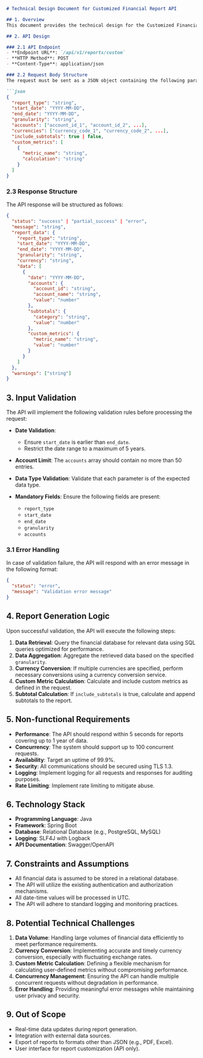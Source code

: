 ```markdown
# Technical Design Document for Customized Financial Report API

## 1. Overview
This document provides the technical design for the Customized Financial Report API, enabling financial analysts to generate tailored financial reports based on specific criteria. The API follows RESTful principles and is designed for performance, security, and scalability.

## 2. API Design

### 2.1 API Endpoint
- **Endpoint URL**: `/api/v1/reports/custom`
- **HTTP Method**: POST
- **Content-Type**: application/json

### 2.2 Request Body Structure
The request must be sent as a JSON object containing the following parameters:

```json
{
  "report_type": "string",
  "start_date": "YYYY-MM-DD",
  "end_date": "YYYY-MM-DD",
  "granularity": "string",
  "accounts": ["account_id_1", "account_id_2", ...],
  "currencies": ["currency_code_1", "currency_code_2", ...],
  "include_subtotals": true | false,
  "custom_metrics": [
    {
      "metric_name": "string",
      "calculation": "string"
    }
  ]
}
```

### 2.3 Response Structure
The API response will be structured as follows:

```json
{
  "status": "success" | "partial_success" | "error",
  "message": "string",
  "report_data": {
    "report_type": "string",
    "start_date": "YYYY-MM-DD",
    "end_date": "YYYY-MM-DD",
    "granularity": "string",
    "currency": "string",
    "data": [
      {
        "date": "YYYY-MM-DD",
        "accounts": {
          "account_id": "string",
          "account_name": "string",
          "value": "number"
        },
        "subtotals": {
          "category": "string",
          "value": "number"
        },
        "custom_metrics": {
          "metric_name": "string",
          "value": "number"
        }
      }
    ]
  },
  "warnings": ["string"]
}
```

## 3. Input Validation
The API will implement the following validation rules before processing the request:

- **Date Validation**:
  - Ensure `start_date` is earlier than `end_date`.
  - Restrict the date range to a maximum of 5 years.
  
- **Account Limit**: The `accounts` array should contain no more than 50 entries.

- **Data Type Validation**: Validate that each parameter is of the expected data type.

- **Mandatory Fields**: Ensure the following fields are present:
  - `report_type`
  - `start_date`
  - `end_date`
  - `granularity`
  - `accounts`

### 3.1 Error Handling
In case of validation failure, the API will respond with an error message in the following format:

```json
{
  "status": "error",
  "message": "Validation error message"
}
```

## 4. Report Generation Logic
Upon successful validation, the API will execute the following steps:

1. **Data Retrieval**: Query the financial database for relevant data using SQL queries optimized for performance.
2. **Data Aggregation**: Aggregate the retrieved data based on the specified `granularity`.
3. **Currency Conversion**: If multiple currencies are specified, perform necessary conversions using a currency conversion service.
4. **Custom Metric Calculation**: Calculate and include custom metrics as defined in the request.
5. **Subtotal Calculation**: If `include_subtotals` is true, calculate and append subtotals to the report.

## 5. Non-functional Requirements

- **Performance**: The API should respond within 5 seconds for reports covering up to 1 year of data.
- **Concurrency**: The system should support up to 100 concurrent requests.
- **Availability**: Target an uptime of 99.9%.
- **Security**: All communications should be secured using TLS 1.3.
- **Logging**: Implement logging for all requests and responses for auditing purposes.
- **Rate Limiting**: Implement rate limiting to mitigate abuse.

## 6. Technology Stack
- **Programming Language**: Java
- **Framework**: Spring Boot
- **Database**: Relational Database (e.g., PostgreSQL, MySQL)
- **Logging**: SLF4J with Logback
- **API Documentation**: Swagger/OpenAPI

## 7. Constraints and Assumptions
- All financial data is assumed to be stored in a relational database.
- The API will utilize the existing authentication and authorization mechanisms.
- All date-time values will be processed in UTC.
- The API will adhere to standard logging and monitoring practices.

## 8. Potential Technical Challenges
1. **Data Volume**: Handling large volumes of financial data efficiently to meet performance requirements.
2. **Currency Conversion**: Implementing accurate and timely currency conversion, especially with fluctuating exchange rates.
3. **Custom Metric Calculation**: Defining a flexible mechanism for calculating user-defined metrics without compromising performance.
4. **Concurrency Management**: Ensuring the API can handle multiple concurrent requests without degradation in performance.
5. **Error Handling**: Providing meaningful error messages while maintaining user privacy and security.

## 9. Out of Scope
- Real-time data updates during report generation.
- Integration with external data sources.
- Export of reports to formats other than JSON (e.g., PDF, Excel).
- User interface for report customization (API only).
```
